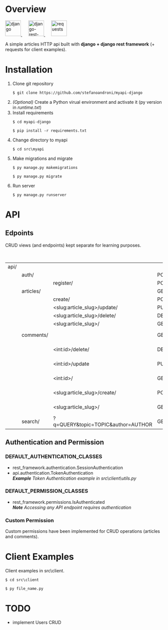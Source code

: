 <h1> Overview </h1>
<a href="https://www.djangoproject.com/" target="_blank">
    <img src="https://static.djangoproject.com/img/logos/django-logo-positive.svg" alt="django" height="50"/>
</a> &nbsp;&nbsp;&nbsp;&nbsp;
<a href="https://www.django-rest-framework.org/" target="_blank">
  <img src="https://www.django-rest-framework.org/img/logo.png" href="https://www.django-rest-framework.org/" alt="django-rest-framework" height="50"/>
</a> &nbsp;&nbsp;&nbsp;&nbsp;
<a href="https://requests.readthedocs.io/" target="_blank">
  <img src="https://requests.readthedocs.io/en/latest/_static/requests-sidebar.png" href="https://requests.readthedocs.io/" alt="requests" height="50"/>
</a>

<p>A simple articles HTTP api built with <b>django + django rest framework</b> (+ requests for client examples).</p>

<h1>Installation</h1>
<ol type="1">
  <li> Clone git repository </li>
  <pre><code>$ git clone https://github.com/stefanoandroni/myapi-django </code></pre>
  <li> <em>(Optional)</em> Create a Python virual environment and activate it (py version in <em>runtime.txt</em>)</li>
  <li>Install requirements</li>
  <pre><code>$ cd myapi-django</code></pre>
  <pre><code>$ pip install -r requirements.txt</code></pre>
  <li>Change directory to myapi</li>
  <pre><code>$ cd src\myapi</code></pre>
  <li>Make migrations and migrate</li>
  <pre><code>$ py manage.py makemigrations</code></pre><pre><code>$ py manage.py migrate</code></pre>
  <li>Run server</li>
  <pre><code>$ py manage.py runserver</code></pre>
</ol>

<h1>API</h1>

<h2>Edpoints</h2>
<p>CRUD views (and endpoints) kept separate for learning purposes.</p>
<br>
<table>
<tbody>
  <tr>
    <td>api/</td>
    <td></td>
    <td></td>
    <td></td>
    <td></td>
  </tr>
  <tr>
    <td></td>
    <td>auth/</td>
    <td></td>
    <td>POST</td>
    <td>authentication</td>
  </tr>
  <tr>
    <td></td>
    <td></td>
    <td>register/</td>
    <td>POST</td>
    <td>registration</td>
  </tr>
  <tr>
    <td></td>
    <td>articles/</td>
    <td></td>
    <td>GET</td>
    <td>articles list</td>
  </tr>
  <tr>
    <td></td>
    <td></td>
    <td>create/</td>
    <td>POST</td>
    <td>create article</td>
  </tr>
  <tr>
    <td></td>
    <td></td>
    <td>&lt;slug:article_slug&gt;/update/</td>
    <td>PUT</td>
    <td>update article</td>
  </tr>
  <tr>
    <td></td>
    <td></td>
    <td>&lt;slug:article_slug&gt;/delete/</td>
    <td>DELETE</td>
    <td>delete article</td>
  </tr>
  <tr>
    <td></td>
    <td></td>
    <td>&lt;slug:article_slug&gt;/</td>
    <td>GET</td>
    <td>article detail</td>
  </tr>
  <tr>
    <td></td>
    <td>comments/</td>
    <td></td>
    <td>GET</td>
    <td>all comments list</td>
  </tr>
  <tr>
    <td></td>
    <td></td>
    <td>&lt;int:id&gt;/delete/</td>
    <td>DELETE</td>
    <td>delete comment</td>
  </tr>
  <tr>
    <td></td>
    <td></td>
    <td>&lt;int:id&gt;/update</td>
    <td>PUT</td>
    <td>update comment</td>
  </tr>
  <tr>
    <td></td>
    <td></td>
    <td>&lt;int:id&gt;/</td>
    <td>GET</td>
    <td>comment detail</td>
  </tr>
  <tr>
    <td></td>
    <td></td>
    <td>&lt;slug:article_slug&gt;/create/</td>
    <td>POST</td>
    <td>comment create</td>
  </tr>
  <tr>
    <td></td>
    <td></td>
    <td>&lt;slug:article_slug&gt;/</td>
    <td>GET</td>
    <td>article comments list</td>
  </tr>
  <tr>
    <td></td>
    <td>search/</td>
    <td>?q=QUERY&amp;topic=TOPIC&amp;author=AUTHOR</td>
    <td>GET</td>
    <td>search</td>
  </tr>
</tbody>
</table>

<h2>Authentication and Permission </h2>
<h3>DEFAULT_AUTHENTICATION_CLASSES</h3>
<ul>
<li>rest_framework.authentication.SessionAuthentication</li>
<li>api.authentication.TokenAuthentication</li>
<em><b>Example</b> Token Authentication example in src\client\utils.py</em>
</ul>
<h3>DEFAULT_PERMISSION_CLASSES</h3>
<ul>
<li>rest_framework.permissions.IsAuthenticated</li>
<em><b>Note</b> Accessing any API endpoint requires authentication</em>
</ul>
<h3>Custom Permission</h3>
Custom permissions have been implemented for CRUD operations (articles and comments).

<h1>Client Examples</h1>

Client examples in src\client.
<pre><code>$ cd src\client</code></pre>
<pre><code>$ py file_name.py</code></pre>

<h1> TODO </h1>
<ul>
<li>implement Users CRUD</li>
</ul>